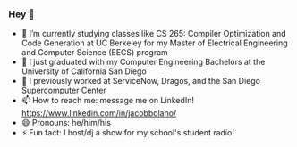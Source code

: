 ### Hey 👋


- 🔭 I’m currently studying classes like CS 265: Compiler Optimization and Code Generation at UC Berkeley for my Master of Electrical Engineering and Computer Science (EECS) program
- 🌱 I just graduated with my Computer Engineering Bachelors at the University of California San Diego
- 👔 I previously worked at ServiceNow, Dragos, and the San Diego Supercomputer Center
- 📫 How to reach me: message me on LinkedIn! https://www.linkedin.com/in/jacobbolano/
- 😄 Pronouns: he/him/his
- ⚡ Fun fact: I host/dj a show for my school's student radio!
